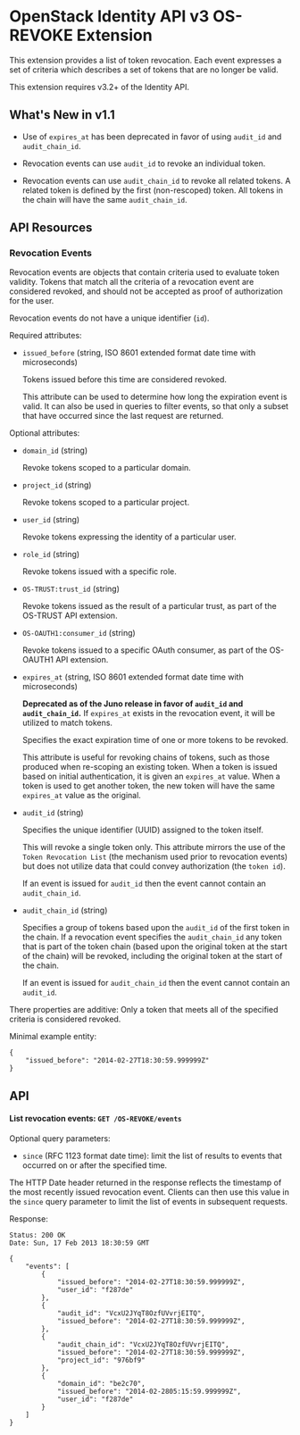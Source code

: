 OpenStack Identity API v3 OS-REVOKE Extension
=============================================

This extension provides a list of token revocation. Each event expresses a set
of criteria which describes a set of tokens that are no longer be valid.

This extension requires v3.2+ of the Identity API.

What's New in v1.1
------------------

- Use of `expires_at` has been deprecated in favor of using `audit_id` and
  `audit_chain_id`.

- Revocation events can use `audit_id` to revoke an individual token.

- Revocation events can use `audit_chain_id` to revoke all related tokens. A
  related token is defined by the first (non-rescoped) token. All tokens in the
  chain will have the same `audit_chain_id`.

API Resources
-------------

### Revocation Events

Revocation events are objects that contain criteria used to evaluate token
validity. Tokens that match all the criteria of a revocation event are
considered revoked, and should not be accepted as proof of authorization for
the user.

Revocation events do not have a unique identifier (`id`).

Required attributes:

- `issued_before` (string, ISO 8601 extended format date time with
  microseconds)

  Tokens issued before this time are considered revoked.

  This attribute can be used to determine how long the expiration event is
  valid. It can also be used in queries to filter events, so that only a subset
  that have occurred since the last request are returned.

Optional attributes:

- `domain_id` (string)

  Revoke tokens scoped to a particular domain.

- `project_id` (string)

  Revoke tokens scoped to a particular project.

- `user_id` (string)

  Revoke tokens expressing the identity of a particular user.

- `role_id` (string)

  Revoke tokens issued with a specific role.

- `OS-TRUST:trust_id` (string)

  Revoke tokens issued as the result of a particular trust, as part of the
  OS-TRUST API extension.

- `OS-OAUTH1:consumer_id` (string)

  Revoke tokens issued to a specific OAuth consumer, as part of the OS-OAUTH1
  API extension.

- `expires_at` (string, ISO 8601 extended format date time with microseconds)

  **Deprecated as of the Juno release in favor of `audit_id` and
  `audit_chain_id`.** If ``expires_at`` exists in the revocation event, it will
  be utilized to match tokens.

  Specifies the exact expiration time of one or more tokens to be revoked.

  This attribute is useful for revoking chains of tokens, such as those produced when
  re-scoping an existing token. When a token is issued based on initial
  authentication, it is given an `expires_at` value. When a token is used to
  get another token, the new token will have the same `expires_at` value as the
  original.

- `audit_id` (string)

  Specifies the unique identifier (UUID) assigned to the token itself.

  This will revoke a single token only. This attribute mirrors the use of the
  ``Token Revocation List`` (the mechanism used prior to revocation events)
  but does not utilize data that could convey authorization (the ``token id``).

  If an event is issued for `audit_id` then the event cannot contain an
  `audit_chain_id`.

- `audit_chain_id` (string)

  Specifies a group of tokens based upon the `audit_id` of the first token
  in the chain. If a revocation event specifies the `audit_chain_id` any token
  that is part of the token chain (based upon the original token at the start
  of the chain) will be revoked, including the original token at the start of
  the chain.

  If an event is issued for `audit_chain_id` then the event cannot contain an
  `audit_id`.

There properties are additive: Only a token that meets all of the specified
criteria is considered revoked.

Minimal example entity:

    {
        "issued_before": "2014-02-27T18:30:59.999999Z"
    }

API
---

#### List revocation events: `GET /OS-REVOKE/events`

Optional query parameters:

- `since` (RFC 1123 format date time): limit the list of results to events that
  occurred on or after the specified time.

The HTTP Date header returned in the response reflects the timestamp of the
most recently issued revocation event. Clients can then use this value in the
`since` query parameter to limit the list of events in subsequent requests.

Response:

    Status: 200 OK
    Date: Sun, 17 Feb 2013 18:30:59 GMT

    {
        "events": [
            {
                "issued_before": "2014-02-27T18:30:59.999999Z",
                "user_id": "f287de"
            },
            {
                "audit_id": "VcxU2JYqT8OzfUVvrjEITQ",
                "issued_before": "2014-02-27T18:30:59.999999Z",
            },
            {
                "audit_chain_id": "VcxU2JYqT8OzfUVvrjEITQ",
                "issued_before": "2014-02-27T18:30:59.999999Z",
                "project_id": "976bf9"
            },
            {
                "domain_id": "be2c70",
                "issued_before": "2014-02-2805:15:59.999999Z",
                "user_id": "f287de"
            }
        ]
    }
